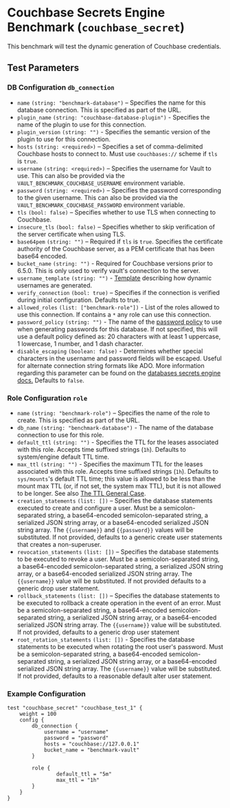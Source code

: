 # Couchbase Secrets Engine Benchmark (`couchbase_secret`)

This benchmark will test the dynamic generation of Couchbase credentials.

## Test Parameters

### DB Configuration `db_connection`

- `name` `(string: "benchmark-database")` – Specifies the name for this database
  connection. This is specified as part of the URL.
- `plugin_name` `(string: "couchbase-database-plugin")` - Specifies the name of the plugin to use
  for this connection.
- `plugin_version` `(string: "")` - Specifies the semantic version of the plugin
  to use for this connection.
- `hosts` `(string: <required>)` – Specifies a set of comma-delimited Couchbase
  hosts to connect to. Must use `couchbases://` scheme if `tls` is `true`.
- `username` `(string: <required>)` – Specifies the username for Vault to use. This can also be provided via the `VAULT_BENCHMARK_COUCHBASE_USERNAME` environment variable.
- `password` `(string: <required>)` – Specifies the password corresponding to
  the given username. This can also be provided via the `VAULT_BENCHMARK_COUCHBASE_PASSWORD` environment variable.
- `tls` `(bool: false)` – Specifies whether to use TLS when connecting to
  Couchbase.
- `insecure_tls` `(bool: false)` – Specifies whether to skip verification of the
  server certificate when using TLS.
- `base64pem` `(string: "")` – Required if `tls` is `true`. Specifies the
  certificate authority of the Couchbase server, as a PEM certificate that has
  been base64 encoded.
- `bucket_name` `(string: "")` - Required for Couchbase versions prior to 6.5.0. This
  is only used to verify vault's connection to the server.
- `username_template` `(string: "")` - [Template](https://developer.hashicorp.com/vault/docs/concepts/username-templating) describing how dynamic usernames are generated.
- `verify_connection` `(bool: true)` – Specifies if the connection is verified
  during initial configuration. Defaults to true.
- `allowed_roles` `(list: ["benchmark-role"])` - List of the roles allowed to use this connection.
  If contains a `*` any role can use this connection.
- `password_policy` `(string: "")` - The name of the
  [password policy](https://developer.hashicorp.com/vault/docs/concepts/password-policies) to use when generating passwords
  for this database. If not specified, this will use a default policy defined as:
  20 characters with at least 1 uppercase, 1 lowercase, 1 number, and 1 dash character.
- `disable_escaping` `(boolean: false)` - Determines whether special characters in the
  username and password fields will be escaped. Useful for alternate connection string
  formats like ADO. More information regarding this parameter can be found on the
  [databases secrets engine docs.](https://developer.hashicorp.com/vault/docs/secrets/databases#disable-character-escaping)
  Defaults to `false`.

### Role Configuration `role`

- `name` `(string: "benchmark-role")` – Specifies the name of the role to create. This
  is specified as part of the URL.
- `db_name` `(string: "benchmark-database")` - The name of the database connection to use
  for this role.
- `default_ttl` `(string: "")` - Specifies the TTL for the leases
  associated with this role. Accepts time suffixed strings (`1h`).
  Defaults to system/engine default TTL time.
- `max_ttl` `(string: "")` - Specifies the maximum TTL for the leases
 associated with this role. Accepts time suffixed strings (`1h`).
  Defaults to `sys/mounts`'s default TTL time; this value is allowed to be less than the mount max TTL (or, if not set, the system max TTL), but it is not allowed to be longer. See also [The TTL General Case](https://developer.hashicorp.com/vault/docs/concepts/tokens#the-general-case).
- `creation_statements` `(list: [])` – Specifies the database
  statements executed to create and configure a user. Must be a
  semicolon-separated string, a base64-encoded semicolon-separated string, a
  serialized JSON string array, or a base64-encoded serialized JSON string
  array. The `{{username}}` and `{{password}}` values will be substituted. If not
  provided, defaults to a generic create user statements that creates a
  non-superuser.
- `revocation_statements` `(list: [])` – Specifies the database statements to
  be executed to revoke a user. Must be a semicolon-separated string, a
  base64-encoded semicolon-separated string, a serialized JSON string array, or
  a base64-encoded serialized JSON string array. The `{{username}}` value will be
  substituted. If not provided defaults to a generic drop user statement.
- `rollback_statements` `(list: [])` – Specifies the database statements to be
  executed to rollback a create operation in the event of an error. Must be a
  semicolon-separated string, a base64-encoded semicolon-separated string, a
  serialized JSON string array, or a base64-encoded serialized JSON string
  array. The `{{username}}` value will be substituted. If not provided, defaults to
  a generic drop user statement
- `root_rotation_statements` `(list: [])` - Specifies the database statements
  to be executed when rotating the root user's password. Must be a
  semicolon-separated string, a base64-encoded semicolon-separated string, a
  serialized JSON string array, or a base64-encoded serialized JSON string
  array. The `{{username}}` value will be substituted. If not provided, defaults to
  a reasonable default alter user statement.

### Example Configuration

```hcl
test "couchbase_secret" "couchbase_test_1" {
    weight = 100
    config {
        db_connection {
            username = "username"
            password = "password"
            hosts = "couchbase://127.0.0.1"
            bucket_name = "benchmark-vault"
        }

        role {
                default_ttl = "5m"
                max_ttl = "1h"
        }
    }
}
```

